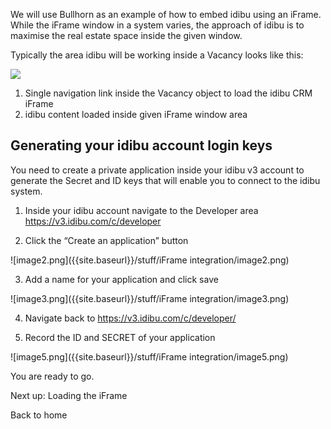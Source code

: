 We will use Bullhorn as an example of how to embed idibu using an iFrame. While the iFrame window in a system varies, the approach of idibu is to maximise the real estate space inside the given window.

Typically the area idibu will be working inside a Vacancy looks like this:

![](https://github.com/oneworldmarket/idibu-v3-api/blob/master/stuff/iFrame%20integration/images/image4.png?raw=true)

1. Single navigation link inside the Vacancy object to load the idibu CRM iFrame
2. idibu content loaded inside given iFrame window area

## Generating your idibu account login keys

You need to create a private application inside your idibu v3 account to generate the Secret and ID keys that will enable you to connect to the idibu system.

1. Inside your idibu account navigate to the Developer area https://v3.idibu.com/c/developer

2. Click the “Create an application” button

![image2.png]({{site.baseurl}}/stuff/iFrame integration/image2.png)

3. Add a name for your application and click save

![image3.png]({{site.baseurl}}/stuff/iFrame integration/image3.png)

4. Navigate back to https://v3.idibu.com/c/developer/

5. Record the ID and SECRET of your application

![image5.png]({{site.baseurl}}/stuff/iFrame integration/image5.png)

You are ready to go.

Next up: Loading the iFrame

Back to home


